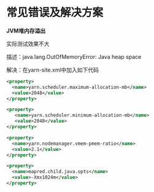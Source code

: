 # 常见错误及解决方案

**JVM堆内存溢出**

实际测试效果不大

描述：java.lang.OutOfMemoryError: Java heap space

解决：在yarn-site.xml中加入如下代码

```xml
<property>
  <name>yarn.scheduler.maximum-allocation-mb</name>
  <value>2048</value>
</property>

<property>
   <name>yarn.scheduler.minimum-allocation-mb</name>
   <value>2048</value>
</property>

<property>
  <name>yarn.nodemanager.vmem-pmem-ratio</name>
  <value>2.1</value>
</property>

<property>
  <name>mapred.child.java.opts</name>
  <value>-Xmx1024m</value>
</property>
```

